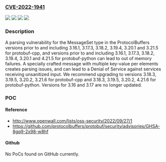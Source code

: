 ### [CVE-2022-1941](https://cve.mitre.org/cgi-bin/cvename.cgi?name=CVE-2022-1941)
![](https://img.shields.io/static/v1?label=Product&message=protobuf-cpp&color=blue)
![](https://img.shields.io/static/v1?label=Product&message=protobuf-python&color=blue)
![](https://img.shields.io/static/v1?label=Version&message=%3C%3D%203.16.1%20&color=brighgreen)
![](https://img.shields.io/static/v1?label=Vulnerability&message=CWE-1286%3A%20Improper%20Validation%20of%20Syntactic%20Correctness%20of%20Input&color=brighgreen)

### Description

A parsing vulnerability for the MessageSet type in the ProtocolBuffers versions prior to and including 3.16.1, 3.17.3, 3.18.2, 3.19.4, 3.20.1 and 3.21.5 for protobuf-cpp, and versions prior to and including 3.16.1, 3.17.3, 3.18.2, 3.19.4, 3.20.1 and 4.21.5 for protobuf-python can lead to out of memory failures. A specially crafted message with multiple key-value per elements creates parsing issues, and can lead to a Denial of Service against services receiving unsanitized input. We recommend upgrading to versions 3.18.3, 3.19.5, 3.20.2, 3.21.6 for protobuf-cpp and 3.18.3, 3.19.5, 3.20.2, 4.21.6 for protobuf-python. Versions for 3.16 and 3.17 are no longer updated.

### POC

#### Reference
- http://www.openwall.com/lists/oss-security/2022/09/27/1
- https://github.com/protocolbuffers/protobuf/security/advisories/GHSA-8gq9-2x98-w8hf

#### Github
No PoCs found on GitHub currently.

